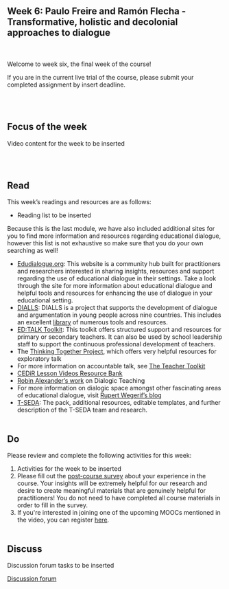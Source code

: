 ## Week 6: Paulo Freire and Ramón Flecha - Transformative, holistic and decolonial approaches to dialogue
<br/><br/>
Welcome to week six, the final week of the course!

If you are in the current live trial of the course, please submit your completed assignment by insert deadline.

<br/><br/>
## Focus of the week

Video content for the week to be inserted

<br/><br/>
## Read

This week’s readings and resources are as follows:
* Reading list to be inserted

Because this is the last module, we have also included additional sites for you to find more information and resources regarding educational dialogue, however this list is not exhaustive so make sure that you do your own searching as well!

* [Edudialogue.org](http://www.edudialogue.org): This website is a community hub built for practitioners and researchers interested in sharing insights, resources and support regarding the use of educational dialogue in their settings. Take a look through the site for more information about educational dialogue and helpful tools and resources for enhancing the use of dialogue in your educational setting.
* [DIALLS](http://dialls2020.eu/): DIALLS is a project that supports the development of dialogue and argumentation in young people across nine countries. This includes an excellent [library](https://dialls2020.eu/library-en/) of numerous tools and resources.
* [ED:TALK Toolkit](http://edtoolkit.educ.cam.ac.uk/toolkit/): This toolkit offers structured support and resources for primary or secondary teachers. It can also be used by school leadership staff to support the continuous professional development of teachers.
* The [Thinking Together Project](https://thinkingtogether.educ.cam.ac.uk/resources/), which offers very helpful resources for exploratory talk
* For more information on accountable talk, see [The Teacher Toolkit](https://www.theteachertoolkit.com/index.php/tool/accountable-discussions)
* [CEDiR Lesson Videos Resource Bank](https://sms.cam.ac.uk/collection/2827689)
* [Robin Alexander’s work](https://robinalexander.org.uk/dialogic-teaching/) on Dialogic Teaching
* For more information on dialogic space amongst other fascinating areas of educational dialogue, visit [Rupert Wegerif’s blog](https://www.rupertwegerif.name/blog)
* [T-SEDA](https://www.educ.cam.ac.uk/research/programmes/tseda/): The pack, additional resources, editable templates, and further description of the T-SEDA team and research.
<br/><br/>
## Do

Please review and complete the following activities for this week:

1. Activities for the week to be inserted
2. Please fill out the [post-course survey](insert) about your experience in the course. Your insights will be extremely helpful for our research and desire to create meaningful materials that are genuinely helpful for practitioners! You do not need to have completed all course materials in order to fill in the survey.
3. If you're interested in joining one of the upcoming MOOCs mentioned in the video, you can register [here](https://forms.gle/qR1tGTAwXJDwkecV8). 
<br/><br/>
## Discuss

Discussion forum tasks to be inserted

<a class="btn btn-primary" href="https://www.edudialogue.org/forum/"><i class="fa fa-home"></i> Discussion forum</a>
